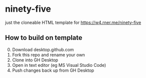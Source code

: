 # ninety-five
 just the cloneable HTML template for https://w4.rner.me/ninety-five

## How to build on template
0. Download desktop.github.com
1. Fork this repo and rename your own
2. Clone into GH Desktop
3. Open in text editor (eg MS Visual Studio Code)
4. Push changes back up from GH Desktop